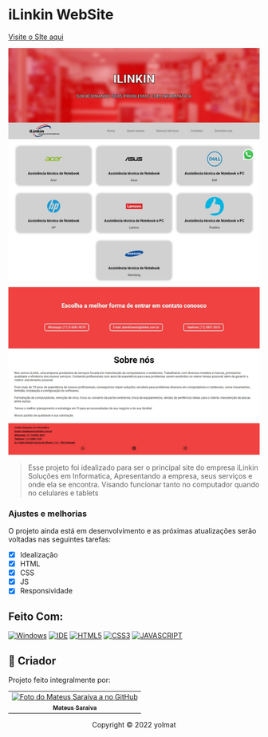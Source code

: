 # iLinkin WebSite

<a href="https://ilinkin.com.br">Visite o SIte aqui</a>

<img src="./src/GitImg/GitWebSite.jpeg" alt="exemplo img in computer" heigth="200px">

> Esse projeto foi idealizado para ser o principal site do empresa iLinkin Soluções em Informatica, Apresentando a empresa, seus serviços e onde ela se encontra. Visando funcionar tanto no computador quando no celulares e tablets

### Ajustes e melhorias

O projeto ainda está em desenvolvimento e as próximas atualizações serão voltadas nas seguintes tarefas:

- [x] Idealização
- [x] HTML
- [x] CSS
- [x] JS
- [x] Responsividade

## Feito Com:
[![Windows](https://img.shields.io/badge/Windows-0078D6?style=for-the-badge&logo=windows&logoColor=white)](https://www.microsoft.com/pt-br/windows/get-windows-10)
[![IDE](https://img.shields.io/badge/Visual_studio_code-0078D4?style=for-the-badge&logo=visual%20studio%20code&logoColor=white)](https://code.visualstudio.com/)
[![HTML5](https://img.shields.io/badge/HTML5-E34F26?style=for-the-badge&logo=html5&logoColor=white)](https://developer.mozilla.org/pt-BR/docs/Web/HTML)
[![CSS3](https://img.shields.io/badge/CSS3-1572B6?style=for-the-badge&logo=css3&logoColor=white)](https://developer.mozilla.org/pt-BR/docs/Web/CSS)
[![JAVASCRIPT](https://img.shields.io/badge/JavaScript-F7DF1E?style=for-the-badge&logo=javascript&logoColor=black)](https://developer.mozilla.org/pt-BR/docs/Web/JavaScript)

## 🤝 Criador

Projeto feito integralmente por: 

<table>
  <tr>
    <td align="center">
      <a href="https://github.com/yolmat">
        <img src="https://avatars.githubusercontent.com/u/89895630?v=4" width="100px;" alt="Foto do Mateus Saraiva a no GitHub"/><br>
        <sub>
          <b>Mateus Saraiva</b>
        </sub>
      </a>
    </td>
  </tr>
</table>

<p align="center">Copyright © 2022 yolmat</p>
